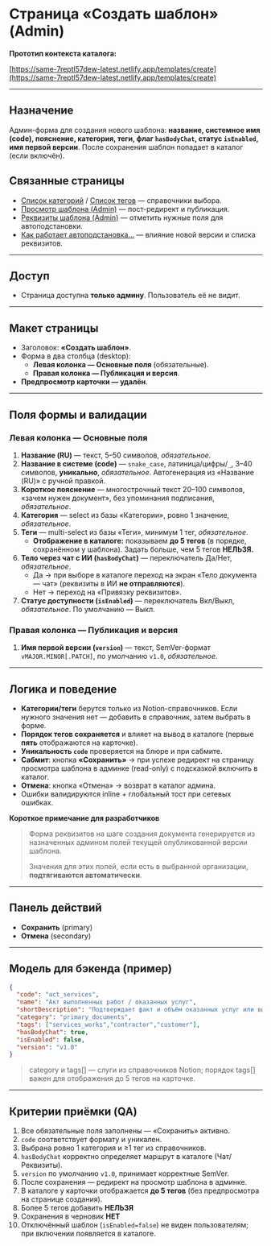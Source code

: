 # Страница «Создать шаблон» (Admin)

**Прототип контекста каталога:**

[https://same-7reptl57dew-latest.netlify.app/templates/create](https://same-7reptl57dew-latest.netlify.app/templates/create)

---

## Назначение

Админ-форма для создания нового шаблона: **название, системное имя (code), пояснение, категория, теги, флаг `hasBodyChat`, статус `isEnabled`, имя первой версии**. После сохранения шаблон попадает в каталог (если включён).

## Связанные страницы

- [Список категорий](../%D0%9A%D0%B0%D1%82%D0%B0%D0%BB%D0%BE%D0%B3%20%D1%88%D0%B0%D0%B1%D0%BB%D0%BE%D0%BD%D0%BE%D0%B2%20(Admin)%20290eb7bb740980fbb1f9e84a8df0ee21/%D0%A1%D0%BF%D0%B8%D1%81%D0%BE%D0%BA%20%D0%BA%D0%B0%D1%82%D0%B5%D0%B3%D0%BE%D1%80%D0%B8%D0%B9%2028aeb7bb740980a48cb7dc0ba52ccfbc.md) / [Список тегов](../%D0%9A%D0%B0%D1%82%D0%B0%D0%BB%D0%BE%D0%B3%20%D1%88%D0%B0%D0%B1%D0%BB%D0%BE%D0%BD%D0%BE%D0%B2%20(Admin)%20290eb7bb740980fbb1f9e84a8df0ee21/%D0%A1%D0%BF%D0%B8%D1%81%D0%BE%D0%BA%20%D1%82%D0%B5%D0%B3%D0%BE%D0%B2%2028aeb7bb74098018b764ea8adfa1f5c5.md) — справочники выбора.
- [Просмотр шаблона (Admin)](%D0%A1%D1%82%D1%80%D0%B0%D0%BD%D0%B8%D1%86%D0%B0%20%C2%AB%D0%9F%D1%80%D0%BE%D1%81%D0%BC%D0%BE%D1%82%D1%80%20%D1%88%D0%B0%D0%B1%D0%BB%D0%BE%D0%BD%D0%B0%C2%BB%20(Admin)%20%E2%80%94%20%D1%82%D0%BE%D0%BB%D1%8C%D0%BA%D0%BE%20%D0%BF%D1%80%D0%BE%D1%81%D0%BC%2028aeb7bb740980568c4adfd4375306cf.md) — пост-редирект и публикация.
- [Реквизиты шаблона (Admin)](%D0%A1%D1%82%D1%80%D0%B0%D0%BD%D0%B8%D1%86%D0%B0%20%C2%AB%D0%A0%D0%B5%D0%BA%D0%B2%D0%B8%D0%B7%D0%B8%D1%82%D1%8B%20%D1%88%D0%B0%D0%B1%D0%BB%D0%BE%D0%BD%D0%B0%C2%BB%20(Admin)%2028aeb7bb740980259c6bc2f927c441ac.md) — отметить нужные поля для автоподстановки.
- [Как работает автоподстановка…](%D0%9A%D0%B0%D0%BA%20%D1%80%D0%B0%D0%B1%D0%BE%D1%82%D0%B0%D0%B5%D1%82%20%D0%B0%D0%B2%D1%82%D0%BE%D0%BF%D0%BE%D0%B4%D1%81%D1%82%D0%B0%D0%BD%D0%BE%D0%B2%D0%BA%D0%B0%20%D0%BF%D1%80%D0%B8%20%D0%9D%D0%9E%D0%92%D0%9E%D0%99%20%D0%B2%D0%B5%D1%80%D1%81%D0%B8%D0%B8%20%D1%88%D0%B0%D0%B1%D0%BB%2028aeb7bb74098065891bc846b53aff14.md) — влияние новой версии и списка реквизитов.

---

## Доступ

- Страница доступна **только админу**. Пользователь её не видит.

---

## Макет страницы

- Заголовок: **«Создать шаблон»**.
- Форма в два столбца (desktop):
    - **Левая колонка — Основные поля** (обязательные).
    - **Правая колонка — Публикация и версия**.
- **Предпросмотр карточки — удалён**.

---

## Поля формы и валидации

### Левая колонка — Основные поля

1. **Название (RU)** — текст, 5–50 символов, *обязательное*.
2. **Название в системе (code)** — `snake_case`, латиница/цифры/`_`, 3–40 символов, **уникально**, *обязательное*. Автогенерация из «Название (RU)» с ручной правкой.
3. **Короткое пояснение** — многострочный текст 20–100 символов, «зачем нужен документ», без упоминания подписания, *обязательное*.
4. **Категория** — select из базы «Категории», ровно 1 значение, *обязательное*.
5. **Теги** — multi-select из базы «Теги», минимум 1 тег, *обязательное*.
    - **Отображение в каталоге:** показываем **до 5 тегов** (в порядке, сохранённом у шаблона). Задать больше, чем 5 тегов **НЕЛЬЗЯ.**
6. **Тело через чат с ИИ (`hasBodyChat`)** — переключатель Да/Нет, *обязательное*.
    - Да → при выборе в каталоге переход на экран «Тело документа — чат» (реквизиты в ИИ **не отправляются**).
    - Нет → переход на «Привязку реквизитов».
7. **Статус доступности (`isEnabled`)** — переключатель Вкл/Выкл, *обязательное*. По умолчанию — Выкл.

### Правая колонка — Публикация и версия

1. **Имя первой версии (`version`)** — текст, SemVer-формат `vMAJOR.MINOR[.PATCH]`, по умолчанию `v1.0`, *обязательное*.

---

## Логика и поведение

- **Категории/теги** берутся только из Notion-справочников. Если нужного значения нет — добавить в справочник, затем выбрать в форме.
- **Порядок тегов сохраняется** и влияет на вывод в каталоге (первые **пять** отображаются на карточке).
- **Уникальность `code`** проверяется на блюре и при сабмите.
- **Сабмит**: кнопка **«Сохранить»** → при успехе редирект на страницу просмотра шаблона в админке (read-only) с подсказкой включить в каталог.
- **Отмена**: кнопка «Отмена» → возврат в каталог админа.
- Ошибки валидируются inline + глобальный тост при сетевых ошибках.

**Короткое примечание для разработчиков**

> Форма реквизитов на шаге создания документа генерируется из назначенных админом полей текущей опубликованной версии шаблона.
> 
> 
> Значения для этих полей, если есть в выбранной организации, **подтягиваются автоматически**.
> 

---

## Панель действий

- **Сохранить** (primary)
- **Отмена** (secondary)

---

## Модель для бэкенда (пример)

```json
{
  "code": "act_services",
  "name": "Акт выполненных работ / оказанных услуг",
  "shortDescription": "Подтверждает факт и объём оказанных услуг или выполненных работ, служит базой для расчётов.",
  "category": "primary_documents",
  "tags": ["services_works","contractor","customer"],
  "hasBodyChat": true,
  "isEnabled": false,
  "version": "v1.0"
}

```

> category и tags[] — слуги из справочников Notion; порядок tags[] важен для отображения до 5 тегов на карточке.
> 

---

## Критерии приёмки (QA)

1. Все обязательные поля заполнены — «Сохранить» активно.
2. `code` соответствует формату и уникален.
3. Выбрана ровно 1 категория и ≥1 тег из справочников.
4. `hasBodyChat` корректно определяет маршрут в каталоге (Чат/Реквизиты).
5. `version` по умолчанию `v1.0`, принимает корректные SemVer.
6. После сохранения — редирект на просмотр шаблона в админке.
7. В каталоге у карточки отображается **до 5 тегов** (без предпросмотра на странице создания).
8. Более 5 тегов добавить **НЕЛЬЗЯ**
9. Сохранения в черновик **НЕТ**
10. Отключённый шаблон (`isEnabled=false`) не виден пользователям; при включении появляется в каталоге.